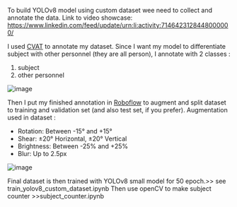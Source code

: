 To build YOLOv8 model using custom dataset wee need to collect and annotate the data.
Link to video showcase: https://www.linkedin.com/feed/update/urn:li:activity:7146423128448000000/

I used [CVAT](cvat.ai) to annotate my dataset.
Since I want my model to differentiate subject with other personnel (they are all person), I annotate with 2 classes :
1. subject
2. other personnel
   
![image](https://github.com/adiandrianto/YOLOv8-clinical-trial-subject-counter/assets/127647404/2ba0bf0e-19d5-41ad-bf77-5d4dcd0fb88b)

Then I put my finished annotation in [Roboflow](https://app.roboflow.com/) to augment and split dataset to training and validation set (and also test set, if you prefer).
Augmentation used in dataset :
- Rotation: Between -15° and +15°
- Shear: ±20° Horizontal, ±20° Vertical
- Brightness: Between -25% and +25%
- Blur: Up to 2.5px
  
![image](https://github.com/adiandrianto/YOLOv8-clinical-trial-subject-counter/assets/127647404/154c1378-0c62-48c2-b82f-c80062f3b712)

Final dataset is then trained with YOLOv8 small model for 50 epoch.>> see train_yolov8_custom_dataset.ipynb
Then use openCV to make subject counter >>subject_counter.ipynb


